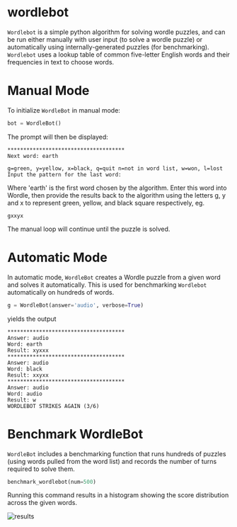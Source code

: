 # wordlebot
`Wordlebot` is a simple python algorithm for solving wordle puzzles, and can be run either manually with user input (to solve a wordle puzzle) or automatically using internally-generated puzzles (for benchmarking).
`Wordlebot` uses a lookup table of common five-letter English words and their frequencies in text to choose words.

# Manual Mode
To initialize `WordleBot` in manual mode: 

```python
bot = WordleBot()
```

The prompt will then be displayed:

```
*************************************
Next word: earth

g=green, y=yellow, x=black, q=quit n=not in word list, w=won, l=lost
Input the pattern for the last word:
```

Where 'earth' is the first word chosen by the algorithm. Enter this word into Wordle, then provide the results back to the algorithm using the letters g, y and x to represent green, yellow, and black square respectively, eg.

```
gxxyx
```

The manual loop will continue until the puzzle is solved. 



# Automatic Mode
In automatic mode, `WordleBot` creates a Wordle puzzle from a given word and solves it automatically. This is used for benchmarking `Wordlebot` automatically on hundreds of words.

```python
g = WordleBot(answer='audio', verbose=True)
```
yields the output

```
*************************************
Answer: audio
Word: earth
Result: xyxxx
*************************************
Answer: audio
Word: black
Result: xxyxx
*************************************
Answer: audio
Word: audio
Result: w
WORDLEBOT STRIKES AGAIN (3/6)
```

# Benchmark WordleBot
`WordleBot` includes a benchmarking function that runs hundreds of puzzles (using words pulled from the word list) and records the number of turns required to solve them. 

```python
benchmark_wordlebot(num=500) 
```

Running this command results in a histogram showing the score distribution across the given words.

![results](https://user-images.githubusercontent.com/32618747/150688034-1e60b2b1-a4a3-42e0-a165-c4d1cfc6536c.png)

